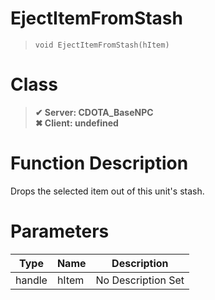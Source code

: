 # EjectItemFromStash
> `void EjectItemFromStash(hItem)`
# Class
> __✔ Server: CDOTA_BaseNPC__  
> __✖ Client: undefined__  
# Function Description
Drops the selected item out of this unit's stash.
# Parameters
Type|Name|Description
--|--|--
handle|hItem|No Description Set
